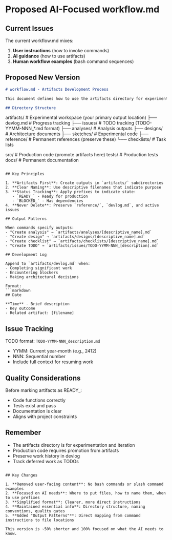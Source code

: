 # Proposed AI-Focused workflow.md

## Current Issues
The current workflow.md mixes:
1. **User instructions** (how to invoke commands)
2. **AI guidance** (how to use artifacts)
3. **Human workflow examples** (bash command sequences)

## Proposed New Version

```markdown
# workflow.md - Artifacts Development Process

This document defines how to use the artifacts directory for experimental work and development tracking.

## Directory Structure

```
artifacts/           # Experimental workspace (your primary output location)
├── devlog.md       # Progress tracking
├── issues/         # TODO tracking (TODO-YYMM-NNN_*.md format)
├── analyses/       # Analysis outputs
├── designs/        # Architecture documents
├── sketches/       # Experimental code
├── reference/      # Permanent references (preserve these)
└── checklists/     # Task lists

src/                # Production code (promote artifacts here)
tests/              # Production tests  
docs/               # Permanent documentation
```

## Key Principles

1. **Artifacts First**: Create outputs in `artifacts/` subdirectories
2. **Clear Naming**: Use descriptive filenames that indicate purpose
3. **Status Tracking**: Apply prefixes to indicate state:
   - `READY_` - Ready for production
   - `BLOCKED_` - Has dependencies
4. **Never Delete**: Preserve `reference/`, `devlog.md`, and active issues

## Output Patterns

When commands specify outputs:
- "Create analysis" → `artifacts/analyses/[descriptive_name].md`
- "Create design" → `artifacts/designs/[descriptive_name].md`
- "Create checklist" → `artifacts/checklists/[descriptive_name].md`
- "Create TODO" → `artifacts/issues/TODO-YYMM-NNN_[description].md`

## Development Log

Append to `artifacts/devlog.md` when:
- Completing significant work
- Encountering blockers
- Making architectural decisions

Format:
```markdown
## Date

**Time** - Brief description
- Key outcome
- Related artifact: [filename]
```

## Issue Tracking

TODO format: `TODO-YYMM-NNN_description.md`
- YYMM: Current year-month (e.g., 2412)
- NNN: Sequential number
- Include full context for resuming work

## Quality Considerations

Before marking artifacts as READY_:
- Code functions correctly
- Tests exist and pass
- Documentation is clear
- Aligns with project constraints

## Remember

- The artifacts directory is for experimentation and iteration
- Production code requires promotion from artifacts
- Preserve work history in devlog
- Track deferred work as TODOs
```

## Key Changes

1. **Removed user-facing content**: No bash commands or slash command examples
2. **Focused on AI needs**: Where to put files, how to name them, when to use prefixes
3. **Simplified format**: Clearer, more direct instructions
4. **Maintained essential info**: Directory structure, naming conventions, quality gates
5. **Added "Output Patterns"**: Direct mapping from command instructions to file locations

This version is ~50% shorter and 100% focused on what the AI needs to know.